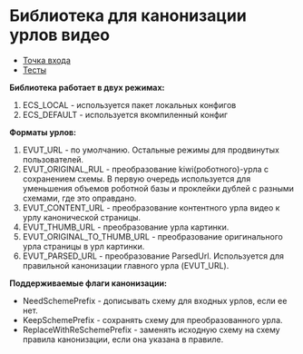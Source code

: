 # Библиотека для канонизации урлов видео

- [Точка входа](https://a.yandex-team.ru/arc/trunk/arcadia/extsearch/video/kernel/canolib/videocanonization.h)
- [Тесты](https://a.yandex-team.ru/arc/trunk/arcadia/extsearch/video/kernel/canolib/ut-canonization/ut.cpp)

**Библиотека работает в двух режимах:**
1. ECS_LOCAL - используется пакет локальных конфигов
2. ECS_DEFAULT - используется вкомпиленный конфиг

**Форматы урлов:**
1. EVUT_URL - по умолчанию. Остальные режимы для продвинутых пользователей.
2. EVUT_ORIGINAL_RUL - преобразование kiwi(роботного)-урла с сохранением схемы. В первую очередь используется для уменьшения объемов роботной базы и проклейки дублей с разными схемами, где это оправдано.
3. EVUT_CONTENT_URL - преобразование контентного урла видео к урлу канонической страницы.
4. EVUT_THUMB_URL - преобразование урла картинки.
5. EVUT_ORIGINAL_TO_THUMB_URL - преобразование оригинального урла страницы в урл картинки.
6. EVUT_PARSED_URL - преобразование ParsedUrl. Используется для правильной канонизации главного урла (EVUT_URL).

**Поддерживаемые флаги канонизации:**
- NeedSchemePrefix - дописывать схему для входных урлов, если ее нет.
- KeepSchemePrefix - сохранять схему для преобразованного урла.
- ReplaceWithReSchemePrefix - заменять исходную схему на схему правила канонизации, если она указана в правиле.

